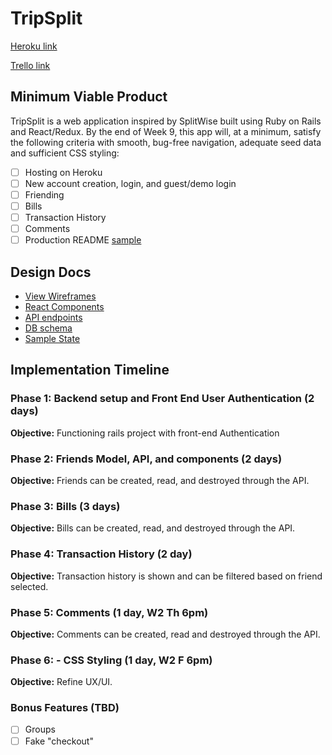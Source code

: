 # TripSplit

[Heroku link][heroku]

[Trello link][trello]

[heroku]: http://www.herokuapp.com
[trello]: https://trello.com/b/f5VJo5To/tripsplit

## Minimum Viable Product

TripSplit is a web application inspired by SplitWise built using Ruby on Rails
and React/Redux.  By the end of Week 9, this app will, at a minimum, satisfy the
following criteria with smooth, bug-free navigation, adequate seed data and
sufficient CSS styling:

- [ ] Hosting on Heroku
- [ ] New account creation, login, and guest/demo login
- [ ] Friending
- [ ] Bills
- [ ] Transaction History
- [ ] Comments
- [ ] Production README [sample](docs/production_readme.md)

## Design Docs
* [View Wireframes][wireframes]
* [React Components][components]
* [API endpoints][api-endpoints]
* [DB schema][schema]
* [Sample State][sample-state]

[wireframes]: docs/wireframes
[components]: docs/component-hierarchy.md
[sample-state]: docs/sample-state.md
[api-endpoints]: docs/api-endpoints.md
[schema]: docs/schema.md

## Implementation Timeline

### Phase 1: Backend setup and Front End User Authentication (2 days)

**Objective:** Functioning rails project with front-end Authentication

### Phase 2: Friends Model, API, and components (2 days)

**Objective:** Friends can be created, read, and destroyed through
the API.

### Phase 3: Bills (3 days)

**Objective:** Bills can be created, read, and destroyed through the API.

### Phase 4: Transaction History (2 day)

**Objective:** Transaction history is shown and can be filtered based on friend selected.

### Phase 5: Comments (1 day, W2 Th 6pm)

**Objective:** Comments can be created, read and destroyed through the API.

### Phase 6: - CSS Styling (1 day, W2 F 6pm)

**Objective:** Refine UX/UI.

### Bonus Features (TBD)
- [ ] Groups
- [ ] Fake "checkout"
